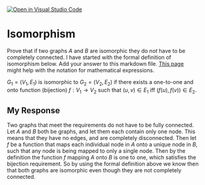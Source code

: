 [![Open in Visual Studio Code](https://classroom.github.com/assets/open-in-vscode-718a45dd9cf7e7f842a935f5ebbe5719a5e09af4491e668f4dbf3b35d5cca122.svg)](https://classroom.github.com/online_ide?assignment_repo_id=12577478&assignment_repo_type=AssignmentRepo)
# Isomorphism

Prove that if two graphs $A$ and $B$ are isomorphic they do *not* have to
be completely connected. I have started with the formal definition of
isomorphism below. Add your answer to this markdown file. [This
page](https://docs.github.com/en/get-started/writing-on-github/working-with-advanced-formatting/writing-mathematical-expressions)
might help with the notation for mathematical expressions.

$G_1=(V_1 , E_1)$ is isomorphic to $G_2 = (V_2, E_2)$ if there exists a
one-to-one and onto function (bijection) $f: V_1 \rightarrow V_2$ such that $(u,v)
\in E_1$ iff $(f(u),f(v)) \in E_2$.

## My Response
Two graphs that meet the requirements do not have to be fully connected.
Let $A$ and $B$ both be graphs, and let them each contain only one node.  This means that they have no edges, and are completely disconnected.
Then let $f$ be a function that maps each individual node in $A$ onto a unique node in $B$, such that any node is being mapped to only a single node.
Then by the definition the function $f$ mapping $A$ onto $B$ is one to one, which satisfies the bijection requirement.
So by using the formal definition above we know then that both graphs are isomorphic even though they are not completely connected.

